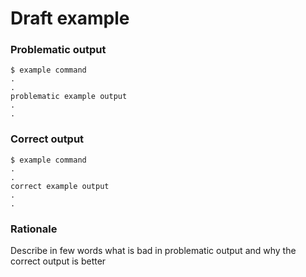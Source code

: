 # Draft example

### Problematic output

```shell
$ example command
.
.
problematic example output
.
.
```

### Correct output

```shell
$ example command
.
.
correct example output
.
.
```

### Rationale

Describe in few words what is bad in problematic output and why the correct output is better
